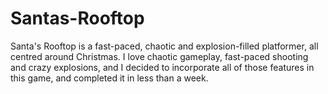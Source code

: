 # Santas-Rooftop
Santa's Rooftop is a fast-paced, chaotic and explosion-filled platformer, all centred around Christmas.  I love chaotic gameplay, fast-paced shooting and crazy explosions, and I decided to incorporate all of those features in this game, and completed it in less than a week. 
